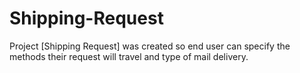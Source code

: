 # Shipping-Request
Project [Shipping Request] was created so end user can specify the methods their request will travel and type of mail delivery.
